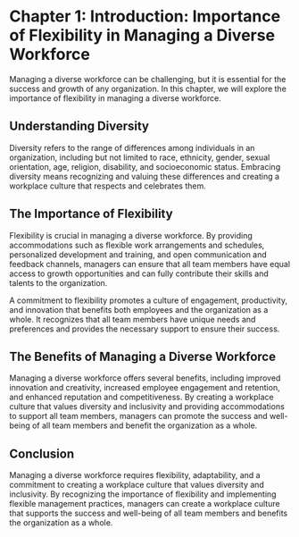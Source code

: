 Chapter 1: Introduction: Importance of Flexibility in Managing a Diverse Workforce
==================================================================================

Managing a diverse workforce can be challenging, but it is essential for the success and growth of any organization. In this chapter, we will explore the importance of flexibility in managing a diverse workforce.

Understanding Diversity
-----------------------

Diversity refers to the range of differences among individuals in an organization, including but not limited to race, ethnicity, gender, sexual orientation, age, religion, disability, and socioeconomic status. Embracing diversity means recognizing and valuing these differences and creating a workplace culture that respects and celebrates them.

The Importance of Flexibility
-----------------------------

Flexibility is crucial in managing a diverse workforce. By providing accommodations such as flexible work arrangements and schedules, personalized development and training, and open communication and feedback channels, managers can ensure that all team members have equal access to growth opportunities and can fully contribute their skills and talents to the organization.

A commitment to flexibility promotes a culture of engagement, productivity, and innovation that benefits both employees and the organization as a whole. It recognizes that all team members have unique needs and preferences and provides the necessary support to ensure their success.

The Benefits of Managing a Diverse Workforce
--------------------------------------------

Managing a diverse workforce offers several benefits, including improved innovation and creativity, increased employee engagement and retention, and enhanced reputation and competitiveness. By creating a workplace culture that values diversity and inclusivity and providing accommodations to support all team members, managers can promote the success and well-being of all team members and benefit the organization as a whole.

Conclusion
----------

Managing a diverse workforce requires flexibility, adaptability, and a commitment to creating a workplace culture that values diversity and inclusivity. By recognizing the importance of flexibility and implementing flexible management practices, managers can create a workplace culture that supports the success and well-being of all team members and benefits the organization as a whole.
